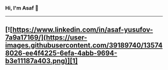 ### Hi, I'm Asaf 👋
---
[![https://www.linkedin.com/in/asaf-yusufov-7a9a17169/](https://user-images.githubusercontent.com/39189740/135748026-ee4f4225-6efa-4abb-9694-b3e11187a403.png)][1]
---
<!--
**AsafYus/AsafYus** is a ✨ _special_ ✨ repository because its `README.md` (this file) appears on your GitHub profile.

Here are some ideas to get you started:

- 🔭 I’m currently working on ...
- 🌱 I’m currently learning ...
- 👯 I’m looking to collaborate on ...
- 🤔 I’m looking for help with ...
- 💬 Ask me about ...
- 📫 How to reach me: ...
- 😄 Pronouns: ...
- ⚡ Fun fact: ...
-->
